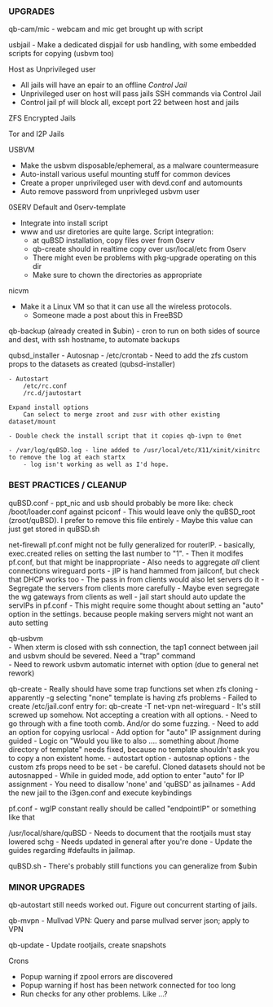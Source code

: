 ### UPGRADES

qb-cam/mic - webcam and mic get brought up with script

usbjail - Make a dedicated dispjail for usb handling, with some embedded scripts for copying (usbvm too)

Host as Unprivileged user     
- All jails will have an epair to an offline *Control Jail*      
- Unprivileged user on host will pass jails SSH commands via Control Jail     
- Control jail pf will block all, except port 22 between host and jails     

ZFS Encrypted Jails

Tor and I2P Jails

USBVM     
- Make the usbvm disposable/ephemeral, as a malware countermeasure      
- Auto-install various useful mounting stuff for common devices     
- Create a proper unprivileged user with devd.conf and automounts     
- Auto remove password from unprivleged usbvm user     
	
0SERV Default and 0serv-template
  - Integrate into install script
  - www and usr diretories are quite large. Script integration:
  	- at quBSD installation, copy files over from 0serv
     - qb-create should in realtime copy over usr/local/etc from 0serv
     - There might even be problems with pkg-upgrade operating on this dir
	- Make sure to chown the directories as appropriate

nicvm 
  - Make it a Linux VM so that it can use all the wireless protocols.
     - Someone made a post about this in FreeBSD

qb-backup (already created in $ubin)
	- cron to run on both sides of source and dest, with ssh hostname, to automate backups

qubsd_installer
	- Autosnap 
		- /etc/crontab
		- Need to add the zfs custom props to the datasets as created (qubsd-installer)

	- Autostart
		/etc/rc.conf
		/rc.d/jautostart 

	Expand install options     
		Can select to merge zroot and zusr with other existing dataset/mount     

	- Double check the install script that it copies qb-ivpn to 0net

	- /var/log/quBSD.log - line added to /usr/local/etc/X11/xinit/xinitrc to remove the log at each startx
		- log isn't working as well as I'd hope.


### BEST PRACTICES / CLEANUP

quBSD.conf 
	- ppt_nic and usb should probably be more like: check /boot/loader.conf against pciconf 
	- This would leave only the quBSD_root (zroot/quBSD). I prefer to remove this file entirely	
	- Maybe this value can just get stored in quBSD.sh

net-firewall pf.conf might not be fully generalized for routerIP. 
	- basically, exec.created relies on setting the last number to "1". 
     - Then it modifes pf.conf, but that might be inappropriate
	- Also needs to aggregate *all* client connections wireguard ports
	- jIP is hand hammed from jailconf, but check that DHCP works too
	- The pass in from clients would also let servers do it
  		- Segregate the servers from clients more carefully
		- Maybe even segregate the wg gateways from clients as well
	- jail start should auto update the servIPs in pf.conf
		- This might require some thought about setting an "auto" option in the settings.
		  because people making servers might not want an auto setting

qb-usbvm     
	- When xterm is closed with ssh connection, the tap1 connect between jail and usbvm should be severed. Need a "trap" command     
	- Need to rework usbvm automatic internet with option (due to general net rework)

qb-create 
	- Really should have some trap functions set when zfs cloning
	- apparently -g selecting "none" template is having zfs problems
	- Failed to create /etc/jail.conf entry for: qb-create -T net-vpn net-wireguard
	- It's still screwed up somehow. Not accepting a creation with all options. 
	- Need to go through with a fine tooth comb. And/or do some fuzzing.
	- Need to add an option for copying usrlocal
	- Add option for "auto" IP assignment during guided
	- Logic on "Would you like to also .... something about /home directory of template"
		needs fixed, because no template shouldn't ask you to copy a non existent home.
	- autostart option
	- autosnap options - the custom zfs props need to be set
		- be careful. Cloned datasets should not be autosnapped
	- While in guided mode, add option to enter "auto" for IP assignment 
	- You need to disallow 'none' and 'quBSD' as jailnames
	- Add the new jail to the i3gen.conf and execute keybindings

pf.conf
	- wgIP constant really should be called "endpointIP" or something like that

/usr/local/share/quBSD 
	- Needs to document that the rootjails must stay lowered schg
	- Needs updated in general after you're done
	- Update the guides regarding #defaults in jailmap.

quBSD.sh 
	- There's probably still functions you can generalize from $ubin

### MINOR UPGRADES

qb-autostart still needs worked out. Figure out concurrent starting of jails.

qb-mvpn - Mullvad VPN: Query and parse mullvad server json; apply to VPN

qb-update - Update rootjails, create snapshots

Crons
- Popup warning if zpool errors are discovered
- Popup warning if host has been network connected for too long
- Run checks for any other problems. Like ...?


